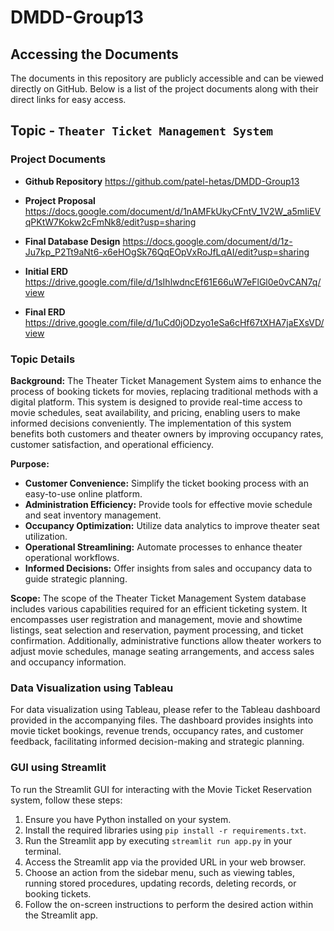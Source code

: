 # DMDD-Group13

## Accessing the Documents

The documents in this repository are publicly accessible and can be viewed directly on GitHub. Below is a list of the project documents along with their direct links for easy access.

## Topic - `Theater Ticket Management System`

### Project Documents

- **Github Repository**
  https://github.com/patel-hetas/DMDD-Group13

- **Project Proposal**
  https://docs.google.com/document/d/1nAMFkUkyCFntV_1V2W_a5mIiEVqPKtW7Kokw2cFmNk8/edit?usp=sharing

- **Final Database Design**
  https://docs.google.com/document/d/1z-Ju7kp_P2Tt9aNt6-x6eHOgSk76QqEOpVxRoJfLqAI/edit?usp=sharing

- **Initial ERD**
  https://drive.google.com/file/d/1sIhlwdncEf61E66uW7eFlGl0e0vCAN7q/view

- **Final ERD**
  https://drive.google.com/file/d/1uCd0jODzyo1eSa6cHf67tXHA7jaEXsVD/view

### Topic Details

**Background:**
The Theater Ticket Management System aims to enhance the process of booking tickets for movies, replacing traditional methods with a digital platform. This system is designed to provide real-time access to movie schedules, seat availability, and pricing, enabling users to make informed decisions conveniently. The implementation of this system benefits both customers and theater owners by improving occupancy rates, customer satisfaction, and operational efficiency.

**Purpose:**

- **Customer Convenience:** Simplify the ticket booking process with an easy-to-use online platform.
- **Administration Efficiency:** Provide tools for effective movie schedule and seat inventory management.
- **Occupancy Optimization:** Utilize data analytics to improve theater seat utilization.
- **Operational Streamlining:** Automate processes to enhance theater operational workflows.
- **Informed Decisions:** Offer insights from sales and occupancy data to guide strategic planning.

**Scope:**
The scope of the Theater Ticket Management System database includes various capabilities required for an efficient ticketing system. It encompasses user registration and management, movie and showtime listings, seat selection and reservation, payment processing, and ticket confirmation. Additionally, administrative functions allow theater workers to adjust movie schedules, manage seating arrangements, and access sales and occupancy information.

### Data Visualization using Tableau

For data visualization using Tableau, please refer to the Tableau dashboard provided in the accompanying files. The dashboard provides insights into movie ticket bookings, revenue trends, occupancy rates, and customer feedback, facilitating informed decision-making and strategic planning.

### GUI using Streamlit

To run the Streamlit GUI for interacting with the Movie Ticket Reservation system, follow these steps:

1. Ensure you have Python installed on your system.
2. Install the required libraries using `pip install -r requirements.txt`.
3. Run the Streamlit app by executing `streamlit run app.py` in your terminal.
4. Access the Streamlit app via the provided URL in your web browser.
5. Choose an action from the sidebar menu, such as viewing tables, running stored procedures, updating records, deleting records, or booking tickets.
6. Follow the on-screen instructions to perform the desired action within the Streamlit app.

